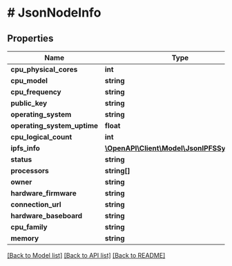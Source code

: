 # # JsonNodeInfo

## Properties

Name | Type | Description | Notes
------------ | ------------- | ------------- | -------------
**cpu_physical_cores** | **int** |  | [optional] 
**cpu_model** | **string** |  | [optional] 
**cpu_frequency** | **string** |  | [optional] 
**public_key** | **string** |  | [optional] 
**operating_system** | **string** |  | [optional] 
**operating_system_uptime** | **float** |  | [optional] 
**cpu_logical_count** | **int** |  | [optional] 
**ipfs_info** | [**\OpenAPI\Client\Model\JsonIPFSSystemInfo**](JsonIPFSSystemInfo.md) |  | [optional] 
**status** | **string** |  | [optional] 
**processors** | **string[]** |  | [optional] 
**owner** | **string** |  | [optional] 
**hardware_firmware** | **string** |  | [optional] 
**connection_url** | **string** |  | [optional] 
**hardware_baseboard** | **string** |  | [optional] 
**cpu_family** | **string** |  | [optional] 
**memory** | **string** |  | [optional] 

[[Back to Model list]](../../README.md#documentation-for-models) [[Back to API list]](../../README.md#documentation-for-api-endpoints) [[Back to README]](../../README.md)


